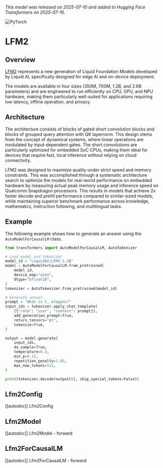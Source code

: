 <!--Copyright 2025 The HuggingFace Team. All rights reserved.

Licensed under the Apache License, Version 2.0 (the "License"); you may not use this file except in compliance with
the License. You may obtain a copy of the License at

http://www.apache.org/licenses/LICENSE-2.0

Unless required by applicable law or agreed to in writing, software distributed under the License is distributed on
an "AS IS" BASIS, WITHOUT WARRANTIES OR CONDITIONS OF ANY KIND, either express or implied. See the License for the
specific language governing permissions and limitations under the License.

⚠️ Note that this file is in Markdown but contain specific syntax for our doc-builder (similar to MDX) that may not be
rendered properly in your Markdown viewer.

-->
*This model was released on 2025-07-10 and added to Hugging Face Transformers on 2025-07-10.*

<div class="flex flex-wrap space-x-1">
<img alt="PyTorch" src="https://img.shields.io/badge/PyTorch-DE3412?style=flat&logo=pytorch&logoColor=white">
</div>

# LFM2

## Overview

[LFM2](https://www.liquid.ai/blog/liquid-foundation-models-v2-our-second-series-of-generative-ai-models) represents a new generation of Liquid Foundation Models developed by Liquid AI, specifically designed for edge AI and on-device deployment.

The models are available in four sizes (350M, 700M, 1.2B, and 2.6B parameters) and are engineered to run efficiently on CPU, GPU, and NPU hardware, making them particularly well-suited for applications requiring low latency, offline operation, and privacy.

## Architecture

The architecture consists of blocks of gated short convolution blocks and blocks of grouped query attention with QK layernorm. This design stems from the concept of dynamical systems, where linear operations are modulated by input-dependent gates. The short convolutions are particularly optimized for embedded SoC CPUs, making them ideal for devices that require fast, local inference without relying on cloud connectivity.

LFM2 was designed to maximize quality under strict speed and memory constraints. This was accomplished through a systematic architecture search to optimize the models for real-world performance on embedded hardware by measuring actual peak memory usage and inference speed on Qualcomm Snapdragon processors. This results in models that achieve 2x faster decode and prefill performance compared to similar-sized models, while maintaining superior benchmark performance across knowledge, mathematics, instruction following, and multilingual tasks.

## Example

The following example shows how to generate an answer using the `AutoModelForCausalLM` class.

```python
from transformers import AutoModelForCausalLM, AutoTokenizer

# Load model and tokenizer
model_id = "LiquidAI/LFM2-1.2B"
model = AutoModelForCausalLM.from_pretrained(
    model_id,
    device_map="auto",
    dtype="bfloat16",
)
tokenizer = AutoTokenizer.from_pretrained(model_id)

# Generate answer
prompt = "What is C. elegans?"
input_ids = tokenizer.apply_chat_template(
    [{"role": "user", "content": prompt}],
    add_generation_prompt=True,
    return_tensors="pt",
    tokenize=True,
)

output = model.generate(
    input_ids,
    do_sample=True,
    temperature=0.3,
    min_p=0.15,
    repetition_penalty=1.05,
    max_new_tokens=512,
)

print(tokenizer.decode(output[0], skip_special_tokens=False))
```

## Lfm2Config

[[autodoc]] Lfm2Config

## Lfm2Model

[[autodoc]] Lfm2Model
    - forward

## Lfm2ForCausalLM

[[autodoc]] Lfm2ForCausalLM
    - forward
